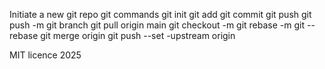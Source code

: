 Initiate a new git repo
git commands
git init
git add 
git commit 
git push
git push -m 
git branch 
git pull origin main
git checkout -m
git rebase -m 
git --rebase
git merge origin 
git push --set -upstream origin 

MIT licence 2025
